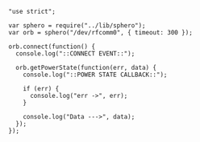     "use strict";

    var sphero = require("../lib/sphero");
    var orb = sphero("/dev/rfcomm0", { timeout: 300 });

    orb.connect(function() {
      console.log("::CONNECT EVENT::");

      orb.getPowerState(function(err, data) {
        console.log("::POWER STATE CALLBACK::");

        if (err) {
          console.log("err ->", err);
        }

        console.log("Data --->", data);
      });
    });
